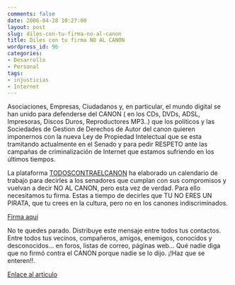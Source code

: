 ```yaml
---
comments: false
date: 2006-04-28 10:27:00
layout: post
slug: diles-con-tu-firma-no-al-canon
title: Diles con tu firma NO AL CANON
wordpress_id: 96
categories:
- Desarrollo
- Personal
tags:
- injusticias
- Internet
---
```


Asociaciones, Empresas, Ciudadanos y, en particular, el mundo digital se han unido para defenderse del CANON ( en los CDs, DVDs, ADSL, Impresoras, Discos Duros, Reproductores MP3..) que los políticos y las Sociedades de Gestion de Derechos de Autor del canon quieren imponernos con la nueva Ley de Propiedad Intelectual que se esta tramitando actualmente en el Senado y para pedir RESPETO ante las campañas de criminalización de Internet que estamos sufriendo en los últimos tiempos.




	

La plataforma [TODOSCONTRAELCANON](http://www.todoscontraelcanon.es) ha elaborado un calendario de trabajo para decirles a los senadores que cumplan con sus compromisos y vuelvan a decir NO AL CANON, pero esta vez de verdad. Para ello necesitamos tu firma. Estas a tiempo de decirles que TU NO ERES UN PIRATA, que tu crees en la cultura, pero no en los canones indiscriminados.




	

[Firma aqui](http://todoscontraelcanon.es/index.php?body=suscribe_firmas)




	

No te quedes parado. Distribuye este mensaje entre todos tus contactos. Entre todos tus vecinos, compañeros, amigos, enemigos, conocidos y desconocidos… en foros, listas de correo, páginas web… Qué nadie diga que no firmó contra el CANON porque nadie se lo dijo. ¡!Haz que se enteren!!.




	

[Enlace al articulo](http://www.internautas.org/html/3631.html)

